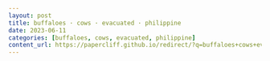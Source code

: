 ```yaml
---
layout: post
title: buffaloes · cows · evacuated · philippine
date: 2023-06-11
categories: [buffaloes, cows, evacuated, philippine]
content_url: https://papercliff.github.io/redirect/?q=buffaloes+cows+evacuated+philippine&tbs=cdr:1,cd_min:6/10/2023,cd_max:6/12/2023
---
```

